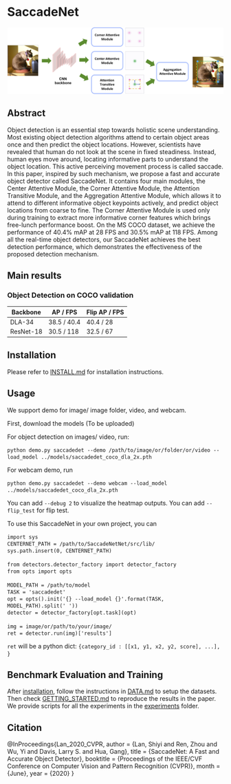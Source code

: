 # SaccadeNet


![](readme/arch.png)
    

## Abstract 

Object detection is an essential step towards holistic scene understanding. Most existing object detection algorithms attend to certain object areas once and then predict the object locations. However, scientists have revealed that human do not look at the scene in fixed steadiness. Instead, human eyes move around, locating informative parts to understand the object location. This active perceiving movement process is called saccade. In this paper, inspired by such mechanism, we propose a fast and accurate object detector called SaccadeNet. It contains four main modules, the Center Attentive Module, the Corner Attentive Module, the Attention Transitive Module, and the Aggregation Attentive Module, which allows it to attend to different informative object keypoints actively, and predict object locations from coarse to fine. The Corner Attentive Module is used only during training to extract more informative corner features which brings free-lunch performance boost. On the MS COCO dataset, we achieve the performance of 40.4% mAP at 28 FPS and 30.5% mAP at 118 FPS. Among all the real-time object detectors, our SaccadeNet achieves the best detection performance, which demonstrates the effectiveness of the proposed detection mechanism.

## Main results

### Object Detection on COCO validation

| Backbone     |  AP / FPS | Flip AP / FPS|
|--------------|-----------|--------------|
|DLA-34        | 38.5 / 40.4 | 40.4 / 28  | 
|ResNet-18     | 30.5 / 118 | 32.5 / 67    | 

## Installation

Please refer to [INSTALL.md](readme/INSTALL.md) for installation instructions.

## Usage

We support demo for image/ image folder, video, and webcam. 

First, download the models (To be uploaded)

For object detection on images/ video, run:

~~~
python demo.py saccadedet --demo /path/to/image/or/folder/or/video --load_model ../models/saccadedet_coco_dla_2x.pth
~~~

For webcam demo, run     

~~~
python demo.py saccadedet --demo webcam --load_model ../models/saccadedet_coco_dla_2x.pth
~~~


You can add `--debug 2` to visualize the heatmap outputs.
You can add `--flip_test` for flip test.

To use this SaccadeNet in your own project, you can 

~~~
import sys
CENTERNET_PATH = /path/to/SaccadeNetNet/src/lib/
sys.path.insert(0, CENTERNET_PATH)

from detectors.detector_factory import detector_factory
from opts import opts

MODEL_PATH = /path/to/model
TASK = 'saccadedet' 
opt = opts().init('{} --load_model {}'.format(TASK, MODEL_PATH).split(' '))
detector = detector_factory[opt.task](opt)

img = image/or/path/to/your/image/
ret = detector.run(img)['results']
~~~
`ret` will be a python dict: `{category_id : [[x1, y1, x2, y2, score], ...], }`

## Benchmark Evaluation and Training

After [installation](readme/INSTALL.md), follow the instructions in [DATA.md](readme/DATA.md) to setup the datasets. Then check [GETTING_STARTED.md](readme/GETTING_STARTED.md) to reproduce the results in the paper.
We provide scripts for all the experiments in the [experiments](experiments) folder.

## Citation

@InProceedings{Lan_2020_CVPR,
author = {Lan, Shiyi and Ren, Zhou and Wu, Yi and Davis, Larry S. and Hua, Gang},
title = {SaccadeNet: A Fast and Accurate Object Detector},
booktitle = {Proceedings of the IEEE/CVF Conference on Computer Vision and Pattern Recognition (CVPR)},
month = {June},
year = {2020}
}
